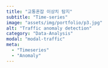 ```yaml
---
title: "교통혼잡 이상치 탐지"
subtitle: "Time-series"
image: "assets/img/portfolio/p3.jpg"
alt: "Traffic anomaly detection"
category: "Data-Analysis"
modal: "modal-traffic"
meta:
  - "Timeseries"
  - "Anomaly"
---
```

